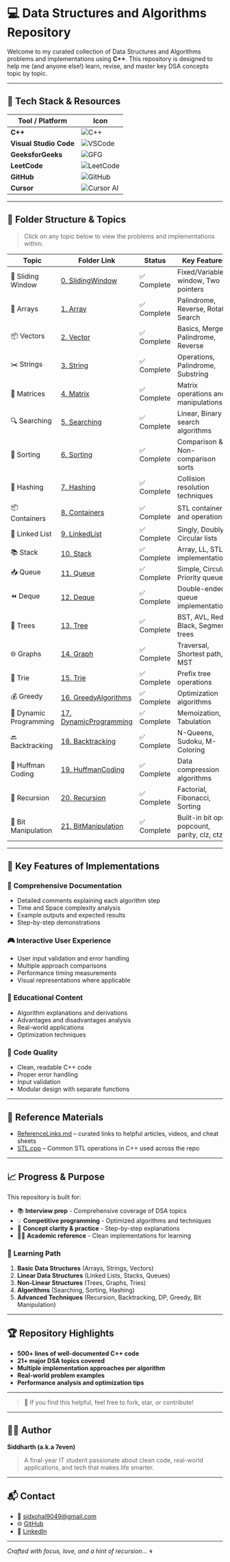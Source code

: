 # 💻 Data Structures and Algorithms Repository

Welcome to my curated collection of Data Structures and Algorithms problems and implementations using **C++**. This repository is designed to help me (and anyone else!) learn, revise, and master key DSA concepts topic by topic.

---

## 🧰 Tech Stack & Resources

| Tool / Platform       | Icon |
|------------------------|------|
| **C++**               | ![C++](https://img.shields.io/badge/C%2B%2B-00599C?logo=c%2B%2B&logoColor=white&style=flat-square) |
| **Visual Studio Code**| ![VSCode](https://img.shields.io/badge/VSCode-007ACC?logo=visualstudiocode&logoColor=white&style=flat-square) |
| **GeeksforGeeks**     | ![GFG](https://img.shields.io/badge/GeeksforGeeks-1F8A70?logo=geeksforgeeks&logoColor=white&style=flat-square) |
| **LeetCode**          | ![LeetCode](https://img.shields.io/badge/LeetCode-FFA116?logo=leetcode&logoColor=white&style=flat-square) |
| **GitHub**            | ![GitHub](https://img.shields.io/badge/GitHub-181717?logo=github&logoColor=white&style=flat-square) |
| **Cursor**          | ![Cursor AI](https://img.shields.io/badge/CursorAI-4B4BFB?logo=cursor&logoColor=white&style=flat-square) |

---

## 📂 Folder Structure & Topics

> Click on any topic below to view the problems and implementations within:

| Topic | Folder Link | Status | Key Features |
|-------|-------------|--------|--------------|
| 🔁 Sliding Window | [0. SlidingWindow](./0.%20SlidingWindow) | ✅ Complete | Fixed/Variable window, Two pointers |
| 🔢 Arrays         | [1. Array](./1.%20Array) | ✅ Complete | Palindrome, Reverse, Rotate, Search |
| 📦 Vectors        | [2. Vector](./2.%20Vector) | ✅ Complete | Basics, Merge, Palindrome, Reverse |
| ✂️ Strings        | [3. String](./3.%20String) | ✅ Complete | Operations, Palindrome, Substring |
| 🔢 Matrices       | [4. Matrix](./4.%20Matrix) | ✅ Complete | Matrix operations and manipulations |
| 🔍 Searching      | [5. Searching](./5.%20Searching) | ✅ Complete | Linear, Binary search algorithms |
| 🧮 Sorting        | [6. Sorting](./6.%20Sorting) | ✅ Complete | Comparison & Non-comparison sorts |
| 🧃 Hashing        | [7. Hashing](./7.%20Hashing) | ✅ Complete | Collision resolution techniques |
| 📦 Containers     | [8. Containers](./8.%20Containers) | ✅ Complete | STL containers and operations |
| 🔗 Linked List    | [9. LinkedList](./9.%20LinkedList) | ✅ Complete | Singly, Doubly, Circular lists |
| 📚 Stack          | [10. Stack](./10.%20Stack) | ✅ Complete | Array, LL, STL implementations |
| 📥 Queue          | [11. Queue](./11.%20Queue) | ✅ Complete | Simple, Circular, Priority queues |
| ⏪ Deque          | [12. Deque](./12.%20Deque) | ✅ Complete | Double-ended queue implementations |
| 🌳 Trees          | [13. Tree](./13.%20Tree) | ✅ Complete | BST, AVL, Red-Black, Segment trees |
| 🌐 Graphs         | [14. Graph](./14.%20Graph) | ✅ Complete | Traversal, Shortest path, MST |
| 🧠 Trie           | [15. Trie](./15.%20Trie) | ✅ Complete | Prefix tree operations |
| 💰 Greedy         | [16. GreedyAlgorithms](./16.%20GreedyAlgorithms) | ✅ Complete | Optimization algorithms |
| 📐 Dynamic Programming | [17. DynamicProgramming](./17.%20DynamicProgramming) | ✅ Complete | Memoization, Tabulation |
| 🔙 Backtracking   | [18. Backtracking](./18.%20Backtracking) | ✅ Complete | N-Queens, Sudoku, M-Coloring |
| 🧾 Huffman Coding | [19. HuffmanCoding](./19.%20HuffmanCoding) | ✅ Complete | Data compression algorithms |
| 🔄 Recursion      | [20. Recursion](./20.%20Recursion) | ✅ Complete | Factorial, Fibonacci, Sorting |
| 🧮 Bit Manipulation | [21. BitManipulation](./21.%20BitManipulation) | ✅ Complete | Built-in bit ops, popcount, parity, clz, ctz |

---

## 🚀 Key Features of Implementations

### 📝 **Comprehensive Documentation**
- Detailed comments explaining each algorithm step
- Time and Space complexity analysis
- Example outputs and expected results
- Step-by-step demonstrations

### 🎮 **Interactive User Experience**
- User input validation and error handling
- Multiple approach comparisons
- Performance timing measurements
- Visual representations where applicable

### 🧪 **Educational Content**
- Algorithm explanations and derivations
- Advantages and disadvantages analysis
- Real-world applications
- Optimization techniques

### 🔧 **Code Quality**
- Clean, readable C++ code
- Proper error handling
- Input validation
- Modular design with separate functions

---

## 📄 Reference Materials

- [ReferenceLinks.md](./ReferenceLinks.md) – curated links to helpful articles, videos, and cheat sheets
- [STL.cpp](./STL.cpp) – Common STL operations in C++ used across the repo

---

## 📈 Progress & Purpose

This repository is built for:

- 📚 **Interview prep** - Comprehensive coverage of DSA topics
- 💡 **Competitive programming** - Optimized algorithms and techniques
- 🧪 **Concept clarity & practice** - Step-by-step explanations
- 👨‍💻 **Academic reference** - Clean implementations for learning

### 🎯 **Learning Path**
1. **Basic Data Structures** (Arrays, Strings, Vectors)
2. **Linear Data Structures** (Linked Lists, Stacks, Queues)
3. **Non-Linear Structures** (Trees, Graphs, Tries)
4. **Algorithms** (Searching, Sorting, Hashing)
5. **Advanced Techniques** (Recursion, Backtracking, DP, Greedy, Bit Manipulation)

---

## 🏆 Repository Highlights

- **500+ lines of well-documented C++ code**
- **21+ major DSA topics covered**
- **Multiple implementation approaches per algorithm**
- **Real-world problem examples**
- **Performance analysis and optimization tips**

---

> 🌟 If you find this helpful, feel free to fork, star, or contribute!

---

## 🙋‍♂️ Author

**Siddharth (a.k.a 7even)**  
> A final-year IT student passionate about clean code, real-world applications, and tech that makes life smarter.

---

## 📬 Contact

- 📧 [sidxohal9049@gmail.com](mailto:sidxohal9049@gmail.com)
- 🌐 [GitHub](https://github.com/7even-7even)  
- 💼 [LinkedIn](https://www.linkedin.com/in/siddharth-7even/)

---

*Crafted with focus, love, and a hint of recursion... 🌀*

